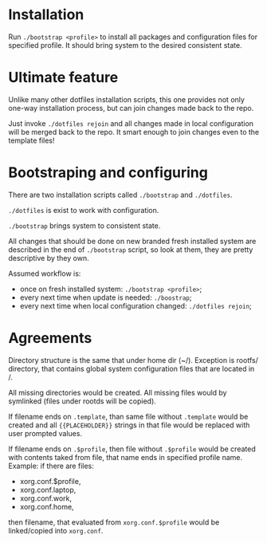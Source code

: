 Installation
============

Run `./bootstrap <profile>` to install all packages and configuration files
for specified profile. It should bring system to the desired consistent state.

Ultimate feature
================

Unlike many other dotfiles installation scripts, this one provides not only
one-way installation process, but can join changes made back to the repo.

Just invoke `./dotfiles rejoin` and all changes made in local configuration
will be merged back to the repo. It smart enough to join changes even to the
template files!

Bootstraping and configuring
============================

There are two installation scripts called `./bootstrap` and `./dotfiles`.

`./dotfiles` is exist to work with configuration.

`./bootstrap` brings system to consistent state.

All changes that should be done on new branded fresh installed system are
described in the end of `./bootstrap` script, so look at them, they are pretty
descriptive by they own.

Assumed workflow is:

* once on fresh installed system: `./bootstrap <profile>`;
* every next time when update is needed: `./boostrap`;
* every next time when local configuration changed: `./dotfiles rejoin`;

Agreements
==========

Directory structure is the same that under home dir (~/). Exception is rootfs/
directory, that contains global system configuration files that are located
in /.

All missing directories would be created.
All missing files would by symlinked (files under rootds will be copied).

If filename ends on `.template`, than same file without `.template` would be
created and all `{{PLACEHOLDER}}` strings in that file would be replaced with
user prompted values.

If filename ends on `.$profile`, then file without `.$profile` would be created
with contents taked from file, that name ends in specified profile name.
Example: if there are files:

* xorg.conf.$profile,
* xorg.conf.laptop,
* xorg.conf.work,
* xorg.conf.home,

then  filename, that evaluated from `xorg.conf.$profile` would be linked/copied
into `xorg.conf`.
